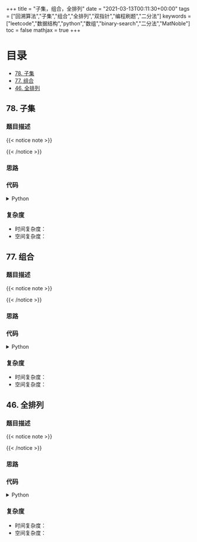 +++
title = "子集，组合，全排列"
date = "2021-03-13T00:11:30+00:00"
tags = ["回溯算法","子集","组合","全排列","双指针","编程刷题","二分法"]
keywords = ["leetcode","数据结构","python","数组","binary-search","二分法","MatNoble"]
toc = false
mathjax = true
+++

# 目录
- [78. 子集](./#78-子集)
- [77. 组合](./#77-组合)
- [46. 全排列](./#46-全排列)

## 78. 子集

### 题目描述
{{< notice note >}}

{{< /notice >}}
### 思路
### 代码
<details>
 <summary> Python </summary>

```python

```
</details>

### 复杂度
- 时间复杂度：
- 空间复杂度：

## 77. 组合

### 题目描述
{{< notice note >}}

{{< /notice >}}
### 思路
### 代码
<details>
 <summary> Python </summary>

```python

```
</details>

### 复杂度
- 时间复杂度：
- 空间复杂度：

## 46. 全排列

### 题目描述
{{< notice note >}}

{{< /notice >}}
### 思路
### 代码
<details>
 <summary> Python </summary>

```python

```
</details>

### 复杂度
- 时间复杂度：
- 空间复杂度：



